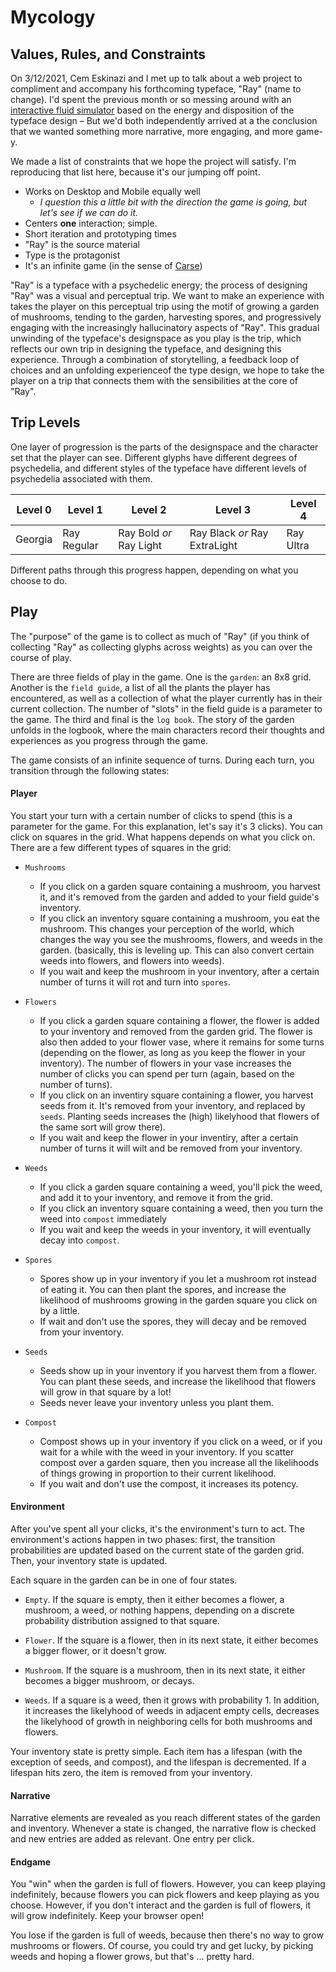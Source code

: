 # Mycology

## Values, Rules, and Constraints

On 3/12/2021, Cem Eskinazi and I met up to talk about a web project to compliment and accompany his forthcoming typeface, "Ray" (name to change). I'd spent the previous month or so messing around with an [interactive fluid simulator](https://github.com/nicschumann/fairly-fast-fluids) based on the energy and disposition of the typeface design – But we'd both independently arrived at a the conclusion that we wanted something more narrative, more engaging, and more game-y.

We made a list of constraints that we hope the project will satisfy. I'm reproducing that list here, because it's our jumping off point.

- Works on Desktop and Mobile equally well
  - *I question this a little bit with the direction the game is going, but let's see if we can do it.*
- Centers **one** interaction; simple.
- Short iteration and prototyping times
- "Ray" is the source material
- Type is the protagonist
- It's an infinite game (in the sense of [Carse](https://en.wikipedia.org/wiki/Finite_and_Infinite_Games))

"Ray" is a typeface with a psychedelic energy; the process of designing "Ray" was a visual and perceptual trip. We want to make an experience with takes the player on this perceptual trip using the motif of growing a garden of mushrooms, tending to the garden, harvesting spores, and progressively engaging with the increasingly hallucinatory aspects of "Ray". This gradual unwinding of the typeface's designspace as you play is the trip, which reflects our own trip in designing the typeface, and designing this experience. Through a combination of storytelling, a feedback loop of choices and an unfolding experienceof the type design, we hope to take the player on a trip that connects them with the sensibilities at the core of "Ray".

## Trip Levels

One layer of progression is the parts of the designspace and the character set that the player can see. Different glyphs have different degrees of psychedelia, and different styles of the typeface have different levels of psychedelia associated with them.

| Level 0 | Level 1 | Level 2 | Level 3 | Level 4 |
| - | - | - |  - | - |
| Georgia | Ray Regular| Ray Bold *or* Ray Light | Ray Black *or* Ray ExtraLight | Ray Ultra |

Different paths through this progress happen, depending on what you choose to do.


## Play

The "purpose" of the game is to collect as much of "Ray" (if you think of collecting "Ray" as collecting glyphs across weights) as you can over the course of play.

There are three fields of play in the game. One is the `garden`: an 8x8 grid. Another is the `field guide`, a list of all the plants the player has encountered, as well as a collection of what the player currently has in their current collection. The number of "slots" in the field guide is a parameter to the game. The third and final is the `log book`. The story of the garden unfolds in the logbook, where the main characters record their thoughts and experiences as you progress through the game.

The game consists of an infinite sequence of turns. During each turn, you transition through the following states:

#### Player

You start your turn with a certain number of clicks to spend (this is a parameter for the game. For this explanation, let's say it's 3 clicks). You can click on squares in the grid. What happens depends on what you click on. There are a few different types of squares in the grid:

- `Mushrooms`
  - If you click on a garden square containing a mushroom, you harvest it, and it's removed from the garden and added to your field guide's inventory.
  - If you click an inventory square containing a mushroom, you eat the mushroom. This changes your perception of the world, which changes the way you see the mushrooms, flowers, and weeds in the garden. (basically, this is leveling up. This can also convert certain weeds into flowers, and flowers into weeds).
  - If you wait and keep the mushroom in your inventory, after a certain number of turns it will rot and turn into `spores`.

- `Flowers`
  - If you click a garden square containing a flower, the flower is added to your inventory and removed from the garden grid. The flower is also then added to your flower vase, where it remains for some turns (depending on the flower, as long as you keep the flower in your inventory). The number of flowers in your vase increases the number of clicks you can spend per turn (again, based on the number of turns).
  - If you click on an inventiry square containing a flower, you harvest seeds from it. It's removed from your inventory, and replaced by `seeds`. Planting seeds increases the (high) likelyhood that flowers of the same sort will grow there).
  - If you wait and keep the flower in your inventiry, after a certain number of turns it will wilt and be removed from your inventory.


- `Weeds`
  - If you click a garden square containing a weed, you'll pick the weed, and add it to your inventory, and remove it from the grid.
  - If you click an inventory square containing a weed, then you turn the weed into `compost` immediately
  - If you wait and keep the weeds in your inventory, it will eventually decay into `compost`.


- `Spores`
  - Spores show up in your inventory if you let a mushroom rot instead of eating it. You can then plant the spores, and increase the likelihood of mushrooms growing in the garden square you click on by a little.
  - If wait and don't use the spores, they will decay and be removed from your inventory.


- `Seeds`
  - Seeds show up in your inventory if you harvest them from a flower. You can plant these seeds, and increase the likelihood that flowers will grow in that square by a lot!
  - Seeds never leave your inventory unless you plant them.


- `Compost`
  - Compost shows up in your inventory if you click on a weed, or if you wait for a while with the weed in your inventory. If you scatter compost over a garden square, then you increase all the likelihoods of things growing in proportion to their current likelihood.
  - If you wait and don't use the compost, it increases its potency.

#### Environment

After you've spent all your clicks, it's the environment's turn to act. The environment's actions happen in two phases: first, the transition probabilities are updated based on the current state of the garden grid. Then, your inventory state is updated.

Each square in the garden can be in one of four states.

- `Empty`. If the square is empty, then it either becomes a flower, a mushroom, a weed, or nothing happens, depending on a discrete probability distribution assigned to that square.

- `Flower`. If the square is a flower, then in its next state, it either becomes a bigger flower, or it doesn't grow.

- `Mushroom`. If the square is a mushroom, then in its next state, it either becomes a bigger mushroom, or decays.

- `Weeds`. If a square is a weed, then it grows with probability 1. In addition, it increases the likelyhood of weeds in adjacent empty cells, decreases the likelyhood of growth in neighboring cells for both mushrooms and flowers.

Your inventory state is pretty simple. Each item has a lifespan (with the exception of seeds, and compost), and the lifespan is decremented. If a lifespan hits zero, the item is removed from your inventory.

#### Narrative

Narrative elements are revealed as you reach different states of the garden and inventory. Whenever a state is changed, the narrative flow is checked and new entries are added as relevant. One entry per click.


#### Endgame

You "win" when the garden is full of flowers. However, you can keep playing indefinitely, because flowers you can pick flowers and keep playing as you choose. However, if you don't interact and the garden is full of flowers, it will grow indefinitely. Keep your browser open!

You lose if the garden is full of weeds, because then there's no way to grow mushrooms or flowers. Of course, you could try and get lucky, by picking weeds and hoping a flower grows, but that's ... pretty hard.
